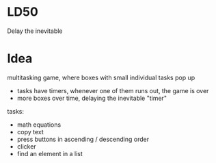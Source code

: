 # LD50
Delay the inevitable

# Idea
multitasking game, where boxes with small individual tasks pop up
- tasks have timers, whenever one of them runs out, the game is over
- more boxes over time, delaying the inevitable "timer"
  
tasks:
- math equations
- copy text
- press buttons in ascending / descending order
- clicker
- find an element in a list
